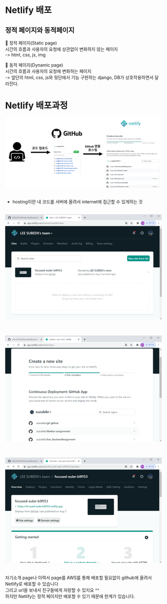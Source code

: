 # Netlify 배포

## 정적 페이지와 동적페이지

🤍 정적 페이지(Static page)<br>
시간의 흐름과 사용자의 요청에 상관없이 변화하지 않는 페이지<br>
  -> html, css, js, img
<br>

🤍 동적 페이지(Dynamic page)<br>
시간의 흐름과 사용자의 요청에 변화하는 페이지<br>
  -> 앞단의 html, css, js와 뒷단에서 기능 구현하는 django, DB가 상호작용하면서 달라진다.

# Netlify 배포과정

![CreatePhoto](./img/1.png)<br><br>
* hosting이란 내 코드를 서버에 올려서 internet에 접근할 수 있게하는 것<br><br>

![](img/2.png)<br><br><br>

![](img/3.png)<br><br><br>

![](img/4.png)<br><br><br>
자기소개 page나 이력서 page를 AWS를 통해 배포할 필요없이 github에 올려서 Netlify로 배포할 수 있습니다<br>
그리고 url을 보내서 친구들에게 자랑할 수 있지요 ^^<br>
하지만 Netlify는 정적 페이지만 배포할 수 있기 때문에 한계가 있습니다.<br>


